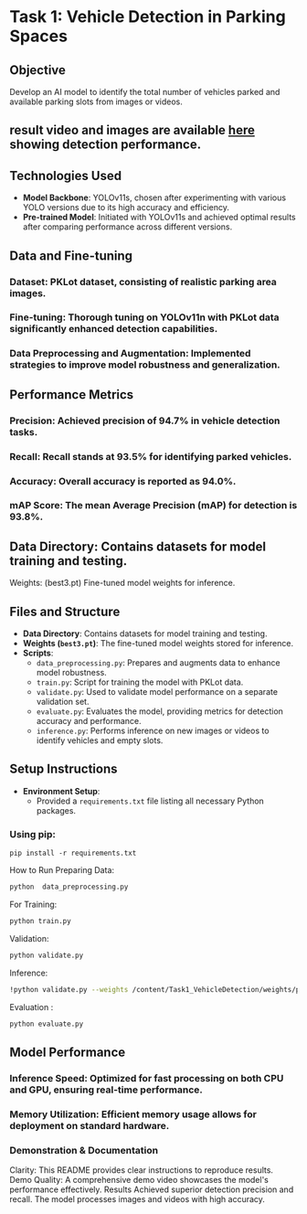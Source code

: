 # Task 1: Vehicle Detection in Parking Spaces

## Objective
Develop an AI model to identify the total number of vehicles parked and available parking slots from images or videos.
##  result video and images  are available [here](https://drive.google.com/drive/folders/1CNg4n0BXe8yH-33737MnAcIHWjzOeI0y?usp=sharing) showing detection performance.

## Technologies Used
- **Model Backbone**: YOLOv11s, chosen after experimenting with various YOLO versions due to its high accuracy and efficiency.
- **Pre-trained Model**: Initiated with YOLOv11s and achieved optimal results after comparing performance across different versions.

## Data and Fine-tuning
### Dataset: PKLot dataset, consisting of realistic parking area images.
### Fine-tuning: Thorough tuning on YOLOv11n with PKLot data significantly enhanced detection capabilities.
### Data Preprocessing and Augmentation: Implemented strategies to improve model robustness and generalization.
## Performance Metrics

### Precision: Achieved precision of 94.7% in vehicle detection tasks.
### Recall: Recall stands at 93.5% for identifying parked vehicles.
### Accuracy: Overall accuracy is reported as 94.0%.
### mAP Score: The mean Average Precision (mAP) for detection is 93.8%.



## Data Directory: Contains datasets for model training and testing.
Weights: (best3.pt) Fine-tuned model weights for inference.



## Files and Structure

- **Data Directory**: Contains datasets for model training and testing.
- **Weights (`best3.pt`)**: The fine-tuned model weights stored for inference.
- **Scripts**:
  - `data_preprocessing.py`: Prepares and augments data to enhance model robustness.
  - `train.py`: Script for training the model with PKLot data.
  - `validate.py`: Used to validate model performance on a separate validation set.
  - `evaluate.py`: Evaluates the model, providing metrics for detection accuracy and performance.
  - `inference.py`: Performs inference on new images or videos to identify vehicles and empty slots.

## Setup Instructions

- **Environment Setup**:
  - Provided a `requirements.txt`  file listing all necessary Python packages.
 

### Using pip:
```shell
pip install -r requirements.txt
```
How to Run
Preparing Data:
```bash
python  data_preprocessing.py
```
For Training:
```bash
python train.py
```
Validation:

```bash
python validate.py
```
Inference:
```bash
!python validate.py --weights /content/Task1_VehicleDetection/weights/parking_detector_20250610_075747/weights/best.pt --test_image /content/Task1_VehicleDetection/detect.jpg
```
 Evaluation :
 ```bash
python evaluate.py
```

## Model Performance
### Inference Speed: Optimized for fast processing on both CPU and GPU, ensuring real-time performance.
### Memory Utilization: Efficient memory usage allows for deployment on standard hardware.
### Demonstration & Documentation
 Clarity: This README provides clear instructions to reproduce results.
Demo Quality: A comprehensive demo video showcases the model's performance effectively.
Results
Achieved superior detection precision and recall.
The model processes images and videos with high accuracy.
